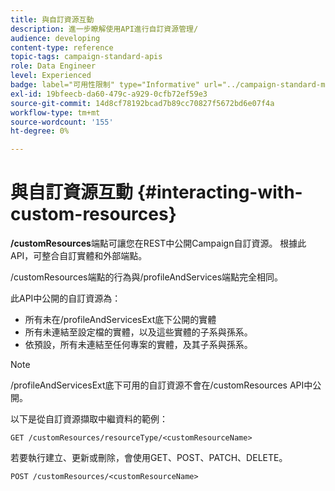 ```yaml
---
title: 與自訂資源互動
description: 進一步瞭解使用API進行自訂資源管理/
audience: developing
content-type: reference
topic-tags: campaign-standard-apis
role: Data Engineer
level: Experienced
badge: label="可用性限制" type="Informative" url="../campaign-standard-migration-home.md" tooltip="僅限Campaign Standard已移轉的使用者"
exl-id: 19bfeecb-da60-479c-a929-0cfb72ef59e3
source-git-commit: 14d8cf78192bcad7b89cc70827f5672bd6e07f4a
workflow-type: tm+mt
source-wordcount: '155'
ht-degree: 0%

---
```


# 與自訂資源互動 {#interacting-with-custom-resources}

**/customResources**&#x200B;端點可讓您在REST中公開Campaign自訂資源。 根據此API，可整合自訂實體和外部端點。

/customResources端點的行為與/profileAndServices端點完全相同。

此API中公開的自訂資源為：

* 所有未在/profileAndServicesExt底下公開的實體
* 所有未連結至設定檔的實體，以及這些實體的子系與孫系。
* 依預設，所有未連結至任何專案的實體，及其子系與孫系。

>[!NOTE]
>/profileAndServicesExt底下可用的自訂資源不會在/customResources API中公開。


以下是從自訂資源擷取中繼資料的範例：

```
GET /customResources/resourceType/<customResourceName>
```

若要執行建立、更新或刪除，會使用GET、POST、PATCH、DELETE。

```
POST /customResources/<customResourceName>
```

